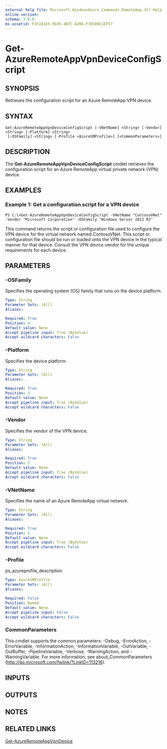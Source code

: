```yaml
---
external help file: Microsoft.WindowsAzure.Commands.RemoteApp.dll-Help.xml
online version: 
schema: 2.0.0
ms.assetid: F3F2A1E5-9D35-4B7C-A206-F7D508C1EF57
---
```


# Get-AzureRemoteAppVpnDeviceConfigScript

## SYNOPSIS
Retrieves the configuration script for an Azure RemoteApp VPN device.

## SYNTAX

```
Get-AzureRemoteAppVpnDeviceConfigScript [-VNetName] <String> [-Vendor] <String> [-Platform] <String>
 [-OSFamily] <String> [-Profile <AzureSMProfile>] [<CommonParameters>]
```

## DESCRIPTION
The **Get-AzureRemoteAppVpnDeviceConfigScript** cmdlet retrieves the configuration script for an Azure RemoteApp virtual private network (VPN) device.

## EXAMPLES

### Example 1: Get a configuration script for a VPN device
```
PS C:\>Get-AzureRemoteAppVpnDeviceConfigScript -VNetName "ContosoVNet" -Vendor "Microsoft Corporation" -OSFamily "Windows Server 2012 R2"
```

This command returns the script or configuration file used to configure the VPN device for the virtual network named ContosoVNet.
This script or configuration file should be run or loaded onto the VPN device in the typical manner for that device.
Consult the VPN device vendor for the unique requirements for each device.

## PARAMETERS

### -OSFamily
Specifies the operating system (OS) family that runs on the device platform.

```yaml
Type: String
Parameter Sets: (All)
Aliases: 

Required: True
Position: 4
Default value: None
Accept pipeline input: True (ByValue)
Accept wildcard characters: False
```

### -Platform
Specifies the device platform.

```yaml
Type: String
Parameter Sets: (All)
Aliases: 

Required: True
Position: 3
Default value: None
Accept pipeline input: True (ByValue)
Accept wildcard characters: False
```

### -Vendor
Specifies the vendor of the VPN device.

```yaml
Type: String
Parameter Sets: (All)
Aliases: 

Required: True
Position: 2
Default value: None
Accept pipeline input: True (ByValue)
Accept wildcard characters: False
```

### -VNetName
Specifies the name of an Azure RemoteApp virtual network.

```yaml
Type: String
Parameter Sets: (All)
Aliases: 

Required: True
Position: 1
Default value: None
Accept pipeline input: True (ByValue)
Accept wildcard characters: False
```

### -Profile
ps_azureprofile_description

```yaml
Type: AzureSMProfile
Parameter Sets: (All)
Aliases: 

Required: False
Position: Named
Default value: None
Accept pipeline input: False
Accept wildcard characters: False
```

### CommonParameters
This cmdlet supports the common parameters: -Debug, -ErrorAction, -ErrorVariable, -InformationAction, -InformationVariable, -OutVariable, -OutBuffer, -PipelineVariable, -Verbose, -WarningAction, and -WarningVariable. For more information, see about_CommonParameters (http://go.microsoft.com/fwlink/?LinkID=113216).

## INPUTS

## OUTPUTS

## NOTES

## RELATED LINKS

[Get-AzureRemoteAppVpnDevice](./Get-AzureRemoteAppVpnDevice.md)


